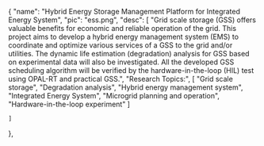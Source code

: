 {
    "name": "Hybrid Energy Storage Management Platform for Integrated Energy System",
    "pic": "ess.png",
    "desc": [
        "Grid scale storage (GSS) offers valuable benefits for economic and reliable operation of the grid. This project aims to develop a hybrid energy management system (EMS) to coordinate and optimize various services of a GSS to the grid and/or utilities. The dynamic life estimation (degradation) analysis for GSS based on experimental data will also be investigated. All the developed GSS scheduling algorithm will be verified by the hardware-in-the-loop (HIL) test using OPAL-RT and practical GSS.",
        "Research Topics:",
        [
            "Grid scale storage",
            "Degradation analysis",
            "Hybrid energy management system",
            "Integrated Energy System",
            "Microgrid planning and operation",
            "Hardware-in-the-loop experiment"
        ]


    ]
},

